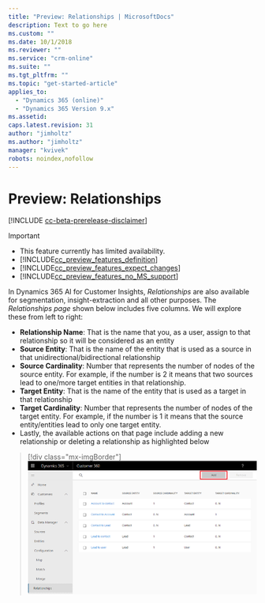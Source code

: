 ```yaml
---
title: "Preview: Relationships | MicrosoftDocs"
description: Text to go here
ms.custom: ""
ms.date: 10/1/2018
ms.reviewer: ""
ms.service: "crm-online"
ms.suite: ""
ms.tgt_pltfrm: ""
ms.topic: "get-started-article"
applies_to: 
  - "Dynamics 365 (online)"
  - "Dynamics 365 Version 9.x"
ms.assetid: 
caps.latest.revision: 31
author: "jimholtz"
ms.author: "jimholtz"
manager: "kvivek"
robots: noindex,nofollow
---
```

# Preview: Relationships

[!INCLUDE [cc-beta-prerelease-disclaimer](../includes/cc-beta-prerelease-disclaimer.md)]

> [!IMPORTANT]
> - This feature currently has limited availability.
> - [!INCLUDE[cc_preview_features_definition](../includes/cc-preview-features-definition.md)]  
> - [!INCLUDE[cc_preview_features_expect_changes](../includes/cc-preview-features-expect-changes.md)]  
> - [!INCLUDE[cc_preview_features_no_MS_support](../includes/cc-preview-features-no-ms-support.md)]  

In Dynamics 365 AI for Customer Insights, *Relationships* are also available for segmentation, insight-extraction and all other purposes. The *Relationships page* shown below includes five columns. We will explore these from left to right:

- **Relationship Name**: That is the name that you, as a user, assign to that relationship so it will be considered as an entity
- **Source Entity**: That is the name of the entity that is used as a source in that unidirectional/bidirectional relationship 
- **Source Cardinality**: Number that represents the number of nodes of the source entity. For example, if the number is 2 it means that two sources lead to one/more target entities in that relationship.
- **Target Entity**: That is the name of the entity that is used as a target in that relationship
- **Target Cardinality**: Number that represents the number of nodes of the target entity. For example, if the number is 1 it means that the source entity/entities lead to only one target entity.
- Lastly, the available actions on that page include adding a new relationship or deleting a relationship as highlighted below

> [!div class="mx-imgBorder"] 
> ![](media/add-relationships.png "Add relationships")